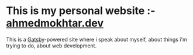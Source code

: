 # This is my personal website :- [ahmedmokhtar.dev](https//:ahmedmokhtar.dev)
This is a [Gatsby](https://www.gatsbyjs.org)-powered site where i speak about myself, about things i'm trying to do, about web development.